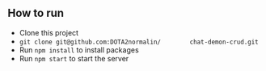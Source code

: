 ## How to run
* Clone this project
* `git clone git@github.com:DOTA2normalin/        chat-demon-crud.git`
* Run `npm install` to install packages
* Run `npm start` to start the server
